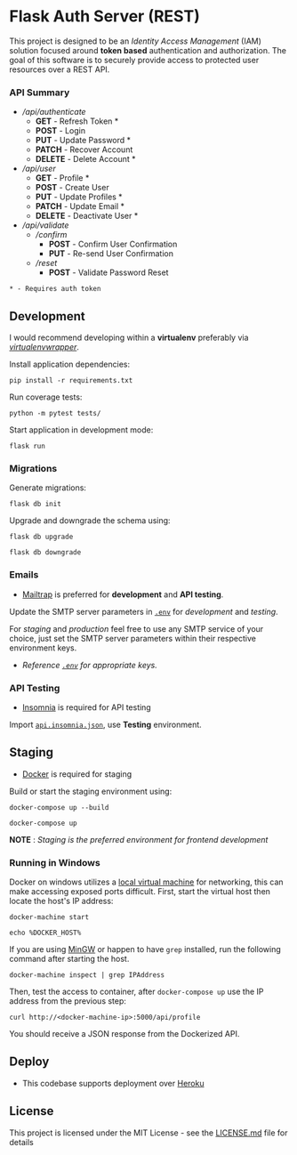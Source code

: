 # Flask Auth Server (REST)

This project is designed to be an *Identity Access Management* (IAM) solution focused around **token based** authentication and authorization. The goal of this software is to securely provide access to protected user resources over a REST API.

### API Summary

- */api/authenticate*
    - **GET** - Refresh Token *
    - **POST** - Login
    - **PUT** - Update Password *
    - **PATCH** - Recover Account
    - **DELETE** - Delete Account *
- */api/user*
    - **GET** - Profile *
    - **POST** - Create User
    - **PUT** - Update Profiles *
    - **PATCH** - Update Email *
    - **DELETE** - Deactivate User *
- */api/validate*
    - */confirm*
        - **POST** - Confirm User Confirmation
        - **PUT** - Re-send User Confirmation
    - */reset*
        - **POST** - Validate Password Reset

`* - Requires auth token`

## Development
I would recommend developing within a **virtualenv** preferably via *[virtualenvwrapper](https://virtualenvwrapper.readthedocs.io/en/latest/install.html)*.

Install application dependencies:

`pip install -r requirements.txt`

Run coverage tests:

`python -m pytest tests/`

Start application in development mode:

`flask run`

### Migrations

Generate migrations:

`flask db init`

Upgrade and downgrade the schema using:

`flask db upgrade`

`flask db downgrade`

### Emails

* [Mailtrap](https://mailtrap.io/) is preferred for **development** and **API testing**.

Update the SMTP server parameters in [`.env`](.env) for *development* and *testing*.

For *staging* and *production* feel free to use any SMTP service of your choice, just set the SMTP server parameters within their respective environment keys. 

* *Reference [`.env`](.env) for appropriate keys.*

### API Testing

* [Insomnia](https://insomnia.rest/) is required for API testing

Import [`api.insomnia.json`](api.insomnia.json), use **Testing** environment.


## Staging

* [Docker](https://www.docker.com/get-started) is required for staging

Build or start the staging environment using:

`docker-compose up --build`

`docker-compose up`

**NOTE** :
*Staging is the preferred environment for frontend development*

### Running in Windows

Docker on windows utilizes a [local virtual machine](https://docs.docker.com/machine/get-started/) for networking, this can make accessing exposed ports difficult. First, start the virtual host then locate the host's IP address:

`docker-machine start`

`echo %DOCKER_HOST%`

If you are using [MinGW](http://www.mingw.org/) or happen to have `grep` installed, run the following command after starting the host.

`docker-machine inspect | grep IPAddress`

Then, test the access to container, after `docker-compose up` use the IP address from the previous step:

`curl http://<docker-machine-ip>:5000/api/profile`

You should receive a JSON response from the Dockerized API.

## Deploy

* This codebase supports deployment over [Heroku](https://devcenter.heroku.com/articles/getting-started-with-python)

## License

This project is licensed under the MIT License - see the [LICENSE.md](LICENSE.md) file for details
